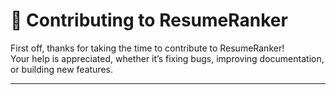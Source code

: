# 🤝 Contributing to ResumeRanker

First off, thanks for taking the time to contribute to ResumeRanker!  
Your help is appreciated, whether it’s fixing bugs, improving documentation, or building new features.

---
